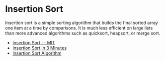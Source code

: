 # Insertion Sort

Insertion sort is a simple sorting algorithm that builds the final sorted array one item at a time by comparisons. It is much less efficient on large lists than more advanced algorithms such as quicksort, heapsort, or merge sort.

- [Insertion Sort — MIT](https://www.youtube.com/watch?v=Kg4bqzAqRBM&list=PLUl4u3cNGP61Oq3tWYp6V_F-5jb5L2iHb&index=4)
- [Insertion Sort in 3 Minutes](https://www.youtube.com/watch?v=JU767SDMDvA)
- [Insertion Sort Algorithm](https://www.programiz.com/dsa/insertion-sort)
